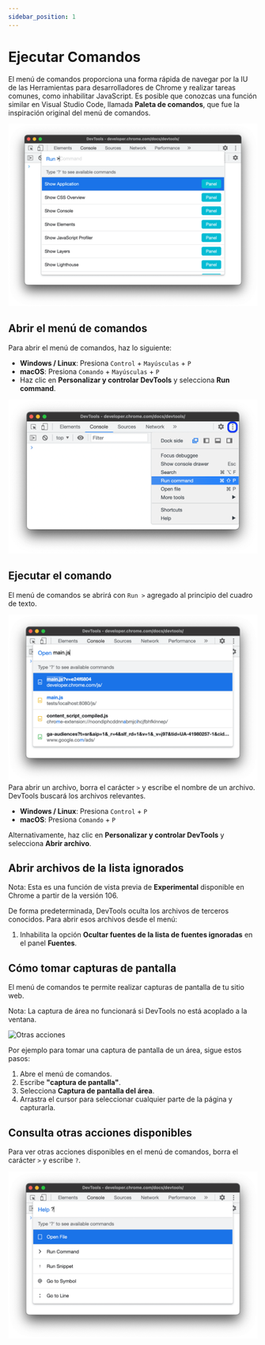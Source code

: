 ```yaml
---
sidebar_position: 1
---
```


# Ejecutar Comandos

El menú de comandos proporciona una forma rápida de navegar por la IU de las Herramientas para desarrolladores de Chrome y realizar tareas comunes, como inhabilitar JavaScript. Es posible que conozcas una función similar en Visual Studio Code, llamada **Paleta de comandos**, que fue la inspiración original del menú de comandos.

![Paleta de comandos](/img/ejecutar-comandos/command-menu.png)

## Abrir el menú de comandos

Para abrir el menú de comandos, haz lo siguiente:

- **Windows / Linux**: Presiona `Control` + `Mayúsculas` + `P`
- **macOS**: Presiona `Comando` + `Mayúsculas` + `P`
- Haz clic en **Personalizar y controlar DevTools** y selecciona **Run command**.

![Run comandos](/img/ejecutar-comandos/run-command.png)

## Ejecutar el comando

El menú de comandos se abrirá con `Run >` agregado al principio del cuadro de texto.

![Open comandos](/img/ejecutar-comandos/open.png)
 Para abrir un archivo, borra el carácter `>` y escribe el nombre de un archivo. DevTools buscará los archivos relevantes.
   - **Windows / Linux**: Presiona `Control` + `P`
   - **macOS**: Presiona `Comando` + `P`

   Alternativamente, haz clic en **Personalizar y controlar DevTools** y selecciona **Abrir archivo**.

## Abrir archivos de la lista ignorados

Nota: Esta es una función de vista previa de **Experimental** disponible en Chrome a partir de la versión 106.

De forma predeterminada, DevTools oculta los archivos de terceros conocidos. Para abrir esos archivos desde el menú:

1. Inhabilita la opción **Ocultar fuentes de la lista de fuentes ignoradas** en el panel **Fuentes**.

## Cómo tomar capturas de pantalla

El menú de comandos te permite realizar capturas de pantalla de tu sitio web.

Nota: La captura de área no funcionará si DevTools no está acoplado a la ventana.


![Otras acciones](/img/ejecutar-comandos/area-screenshot.gif)


Por ejemplo para tomar una captura de pantalla de un área, sigue estos pasos:

1. Abre el menú de comandos.
2. Escribe **"captura de pantalla"**.
3. Selecciona **Captura de pantalla del área**.
4. Arrastra el cursor para seleccionar cualquier parte de la página y capturarla.

## Consulta otras acciones disponibles

Para ver otras acciones disponibles en el menú de comandos, borra el carácter `>` y escribe `?`.

![Otras acciones](/img/ejecutar-comandos/other-actions.png)